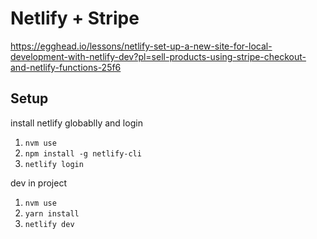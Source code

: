 # Netlify + Stripe

https://egghead.io/lessons/netlify-set-up-a-new-site-for-local-development-with-netlify-dev?pl=sell-products-using-stripe-checkout-and-netlify-functions-25f6


## Setup

install netlify globablly and login

1. `nvm use`
2. `npm install -g netlify-cli`
3. `netlify login`

dev in project

1. `nvm use`
2. `yarn install`
3. `netlify dev`